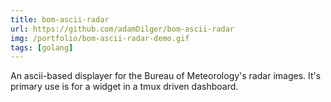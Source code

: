 ```yaml
---
title: bom-ascii-radar
url: https://github.com/adamDilger/bom-ascii-radar
img: /portfolio/bom-ascii-radar-demo.gif
tags: [golang]
---
```


An ascii-based displayer for the Bureau of Meteorology's radar images. It's
primary use is for a widget in a tmux driven dashboard.
